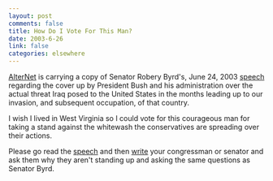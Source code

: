 ```yaml
--- 
layout: post
comments: false
title: How Do I Vote For This Man?
date: 2003-6-26
link: false
categories: elsewhere
---
```

<a href="http://alternet.org/" target="_blank">AlterNet</a> is carrying a copy of Senator Robery Byrd's, June 24, 2003 <a href="http://alternet.org/story.html?StoryID=16261" target="_blank">speech</a> regarding the cover up by President Bush and his administration over the actual threat Iraq posed to the United States in the months leading up to our invasion, and subsequent occupation, of that country.

I wish I lived in West Virginia so I could vote for this courageous man for taking a stand against the whitewash the conservatives are spreading over their actions.

Please go read the <a href="http://alternet.org/story.html?StoryID=16261" target="_blank">speech</a> and then <a href="http://vote-smart.org" target="_blank">write</a> your congressman or senator and ask them why they aren't standing up and asking the same questions as Senator Byrd.
